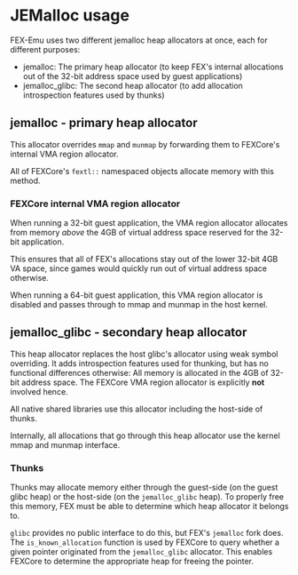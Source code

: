 # JEMalloc usage
FEX-Emu uses two different jemalloc heap allocators at once, each for different purposes:
- jemalloc: The primary heap allocator (to keep FEX's internal allocations out of the 32-bit address space used by guest applications)
- jemalloc_glibc: The second heap allocator (to add allocation introspection features used by thunks)

## jemalloc - primary heap allocator
This allocator overrides `mmap` and `munmap` by forwarding them to FEXCore's internal VMA region allocator.

All of FEXCore's `fextl::` namespaced objects allocate memory with this method.

### FEXCore internal VMA region allocator
When running a 32-bit guest application, the VMA region allocator allocates from memory *above* the 4GB of virtual address space reserved for the
32-bit application.

This ensures that all of FEX's allocations stay out of the lower 32-bit 4GB VA space, since games would quickly run out of virtual address space
otherwise.

When running a 64-bit guest application, this VMA region allocator is disabled and passes through to mmap and munmap in the host kernel.

## jemalloc_glibc - secondary heap allocator
This heap allocator replaces the host glibc's allocator using weak symbol overriding. It adds introspection features used for thunking, but has no
functional differences otherwise: All memory is allocated in the 4GB of 32-bit address space. The FEXCore VMA region allocator is explicitly **not**
involved hence.

All native shared libraries use this allocator including the host-side of thunks.

Internally, all allocations that go through this heap allocator use the kernel mmap and munmap interface.

### Thunks
Thunks may allocate memory either through the guest-side (on the guest glibc heap) or the host-side (on the `jemalloc_glibc` heap). To properly free
this memory, FEX must be able to determine which heap allocator it belongs to.

`glibc` provides no public interface to do this, but FEX's `jemalloc` fork does. The `is_known_allocation` function is used by FEXCore to query
whether a given pointer originated from the `jemalloc_glibc` allocator. This enables FEXCore to determine the appropriate heap for freeing the
pointer.
